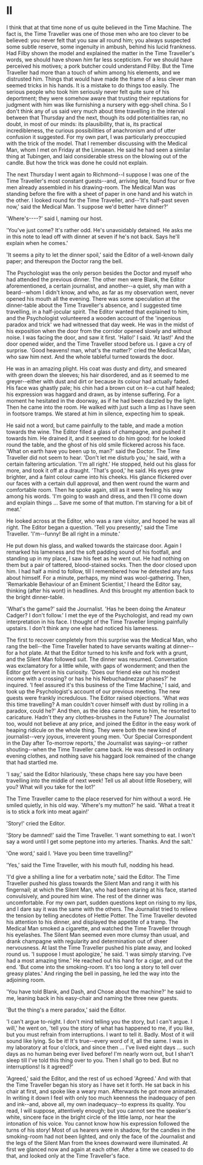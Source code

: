 # II

I think that at that time none of us quite believed in the Time
Machine. The fact is, the Time Traveller was one of those men who
are too clever to be believed: you never felt that you saw all round
him; you always suspected some subtle reserve, some ingenuity in
ambush, behind his lucid frankness. Had Filby shown the model and
explained the matter in the Time Traveller's words, we should have
shown _him_ far less scepticism. For we should have perceived his
motives; a pork butcher could understand Filby. But the Time
Traveller had more than a touch of whim among his elements, and we
distrusted him. Things that would have made the frame of a less
clever man seemed tricks in his hands. It is a mistake to do things
too easily. The serious people who took him seriously never felt
quite sure of his deportment; they were somehow aware that trusting
their reputations for judgment with him was like furnishing a
nursery with egg-shell china. So I don't think any of us said very
much about time travelling in the interval between that Thursday and
the next, though its odd potentialities ran, no doubt, in most of
our minds: its plausibility, that is, its practical incredibleness,
the curious possibilities of anachronism and of utter confusion it
suggested. For my own part, I was particularly preoccupied with the
trick of the model. That I remember discussing with the Medical Man,
whom I met on Friday at the Linnaean. He said he had seen a similar
thing at Tubingen, and laid considerable stress on the blowing out
of the candle. But how the trick was done he could not explain.

The next Thursday I went again to Richmond--I suppose I was one of
the Time Traveller's most constant guests--and, arriving late, found
four or five men already assembled in his drawing-room. The Medical
Man was standing before the fire with a sheet of paper in one hand
and his watch in the other. I looked round for the Time Traveller,
and--'It's half-past seven now,' said the Medical Man. 'I suppose
we'd better have dinner?'

'Where's----?' said I, naming our host.

'You've just come? It's rather odd. He's unavoidably detained. He
asks me in this note to lead off with dinner at seven if he's not
back. Says he'll explain when he comes.'

'It seems a pity to let the dinner spoil,' said the Editor of a
well-known daily paper; and thereupon the Doctor rang the bell.

The Psychologist was the only person besides the Doctor and myself
who had attended the previous dinner. The other men were Blank, the
Editor aforementioned, a certain journalist, and another--a quiet,
shy man with a beard--whom I didn't know, and who, as far as my
observation went, never opened his mouth all the evening. There was
some speculation at the dinner-table about the Time Traveller's
absence, and I suggested time travelling, in a half-jocular spirit.
The Editor wanted that explained to him, and the Psychologist
volunteered a wooden account of the 'ingenious paradox and trick' we
had witnessed that day week. He was in the midst of his exposition
when the door from the corridor opened slowly and without noise. I
was facing the door, and saw it first. 'Hallo!' I said. 'At last!'
And the door opened wider, and the Time Traveller stood before us.
I gave a cry of surprise. 'Good heavens! man, what's the matter?'
cried the Medical Man, who saw him next. And the whole tableful
turned towards the door.

He was in an amazing plight. His coat was dusty and dirty, and
smeared with green down the sleeves; his hair disordered, and as it
seemed to me greyer--either with dust and dirt or because its colour
had actually faded. His face was ghastly pale; his chin had a brown
cut on it--a cut half healed; his expression was haggard and drawn,
as by intense suffering. For a moment he hesitated in the doorway,
as if he had been dazzled by the light. Then he came into the room.
He walked with just such a limp as I have seen in footsore tramps.
We stared at him in silence, expecting him to speak.

He said not a word, but came painfully to the table, and made a
motion towards the wine. The Editor filled a glass of champagne, and
pushed it towards him. He drained it, and it seemed to do him good:
for he looked round the table, and the ghost of his old smile
flickered across his face. 'What on earth have you been up to, man?'
said the Doctor. The Time Traveller did not seem to hear. 'Don't let
me disturb you,' he said, with a certain faltering articulation.
'I'm all right.' He stopped, held out his glass for more, and took
it off at a draught. 'That's good,' he said. His eyes grew brighter,
and a faint colour came into his cheeks. His glance flickered over
our faces with a certain dull approval, and then went round the warm
and comfortable room. Then he spoke again, still as it were feeling
his way among his words. 'I'm going to wash and dress, and then I'll
come down and explain things ... Save me some of that mutton. I'm
starving for a bit of meat.'

He looked across at the Editor, who was a rare visitor, and hoped he
was all right. The Editor began a question. 'Tell you presently,'
said the Time Traveller. 'I'm--funny! Be all right in a minute.'

He put down his glass, and walked towards the staircase door. Again
I remarked his lameness and the soft padding sound of his footfall,
and standing up in my place, I saw his feet as he went out. He had
nothing on them but a pair of tattered, blood-stained socks. Then the
door closed upon him. I had half a mind to follow, till I remembered
how he detested any fuss about himself. For a minute, perhaps, my
mind was wool-gathering. Then, 'Remarkable Behaviour of an Eminent
Scientist,' I heard the Editor say, thinking (after his wont) in
headlines. And this brought my attention back to the bright
dinner-table.

'What's the game?' said the Journalist. 'Has he been doing the
Amateur Cadger? I don't follow.' I met the eye of the Psychologist,
and read my own interpretation in his face. I thought of the Time
Traveller limping painfully upstairs. I don't think any one else had
noticed his lameness.

The first to recover completely from this surprise was the Medical
Man, who rang the bell--the Time Traveller hated to have servants
waiting at dinner--for a hot plate. At that the Editor turned to his
knife and fork with a grunt, and the Silent Man followed suit. The
dinner was resumed. Conversation was exclamatory for a little while,
with gaps of wonderment; and then the Editor got fervent in his
curiosity. 'Does our friend eke out his modest income with a
crossing? or has he his Nebuchadnezzar phases?' he inquired. 'I feel
assured it's this business of the Time Machine,' I said, and took up
the Psychologist's account of our previous meeting. The new guests
were frankly incredulous. The Editor raised objections. 'What _was_
this time travelling? A man couldn't cover himself with dust by
rolling in a paradox, could he?' And then, as the idea came home to
him, he resorted to caricature. Hadn't they any clothes-brushes in
the Future? The Journalist too, would not believe at any price, and
joined the Editor in the easy work of heaping ridicule on the whole
thing. They were both the new kind of journalist--very joyous,
irreverent young men. 'Our Special Correspondent in the Day
after To-morrow reports,' the Journalist was saying--or rather
shouting--when the Time Traveller came back. He was dressed in
ordinary evening clothes, and nothing save his haggard look remained
of the change that had startled me.

'I say,' said the Editor hilariously, 'these chaps here say you have
been travelling into the middle of next week! Tell us all about
little Rosebery, will you? What will you take for the lot?'

The Time Traveller came to the place reserved for him without a
word. He smiled quietly, in his old way. 'Where's my mutton?' he
said. 'What a treat it is to stick a fork into meat again!'

'Story!' cried the Editor.

'Story be damned!' said the Time Traveller. 'I want something to
eat. I won't say a word until I get some peptone into my arteries.
Thanks. And the salt.'

'One word,' said I. 'Have you been time travelling?'

'Yes,' said the Time Traveller, with his mouth full, nodding his
head.

'I'd give a shilling a line for a verbatim note,' said the Editor.
The Time Traveller pushed his glass towards the Silent Man and rang
it with his fingernail; at which the Silent Man, who had been
staring at his face, started convulsively, and poured him wine.
The rest of the dinner was uncomfortable. For my own part, sudden
questions kept on rising to my lips, and I dare say it was the same
with the others. The Journalist tried to relieve the tension by
telling anecdotes of Hettie Potter. The Time Traveller devoted his
attention to his dinner, and displayed the appetite of a tramp.
The Medical Man smoked a cigarette, and watched the Time Traveller
through his eyelashes. The Silent Man seemed even more clumsy than
usual, and drank champagne with regularity and determination out of
sheer nervousness. At last the Time Traveller pushed his plate away,
and looked round us. 'I suppose I must apologize,' he said. 'I was
simply starving. I've had a most amazing time.' He reached out his
hand for a cigar, and cut the end. 'But come into the smoking-room.
It's too long a story to tell over greasy plates.' And ringing the
bell in passing, he led the way into the adjoining room.

'You have told Blank, and Dash, and Chose about the machine?' he
said to me, leaning back in his easy-chair and naming the three new
guests.

'But the thing's a mere paradox,' said the Editor.

'I can't argue to-night. I don't mind telling you the story, but
I can't argue. I will,' he went on, 'tell you the story of what
has happened to me, if you like, but you must refrain from
interruptions. I want to tell it. Badly. Most of it will sound like
lying. So be it! It's true--every word of it, all the same. I was in
my laboratory at four o'clock, and since then ... I've lived eight
days ... such days as no human being ever lived before! I'm nearly
worn out, but I shan't sleep till I've told this thing over to you.
Then I shall go to bed. But no interruptions! Is it agreed?'

'Agreed,' said the Editor, and the rest of us echoed 'Agreed.' And
with that the Time Traveller began his story as I have set it forth.
He sat back in his chair at first, and spoke like a weary man.
Afterwards he got more animated. In writing it down I feel with only
too much keenness the inadequacy of pen and ink--and, above all, my
own inadequacy--to express its quality. You read, I will suppose,
attentively enough; but you cannot see the speaker's white,
sincere face in the bright circle of the little lamp, nor hear the
intonation of his voice. You cannot know how his expression followed
the turns of his story! Most of us hearers were in shadow, for the
candles in the smoking-room had not been lighted, and only the face
of the Journalist and the legs of the Silent Man from the knees
downward were illuminated. At first we glanced now and again at each
other. After a time we ceased to do that, and looked only at the
Time Traveller's face.
